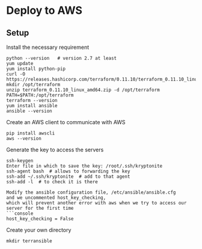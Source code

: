 # Deploy to AWS

## Setup 

Install the necessary requirement
```console
python --version   # version 2.7 at least
yum update
yum install python-pip
curl -O https://releases.hashicorp.com/terraform/0.11.10/terraform_0.11.10_linux_amd64.zip
mkdir /opt/terraform
unzip terraform_0.11.10_linux_amd64.zip -d /opt/terraform
PATH=$PATH:/opt/terraform
terraform --version
yum install ansible
ansible --version
```

Create an AWS client to communicate with AWS
```console
pip install awscli
aws --version
```

Generate the key to access the servers
```console
ssh-keygen
Enter file in which to save the key: /root/.ssh/kryptonite
ssh-agent bash  # allows to forwarding the key
ssh-add ~/.ssh/kryptonite  # add to that agent
ssh-add -l  # to check it is there

Modify the ansible configuration file, /etc/ansible/ansible.cfg
and we uncommented host_key_checking, 
which will prevent another error with aws when we try to access our server for the first time
```console
host_key_checking = False 
```

Create your own directory
```console
mkdir terransible
```

